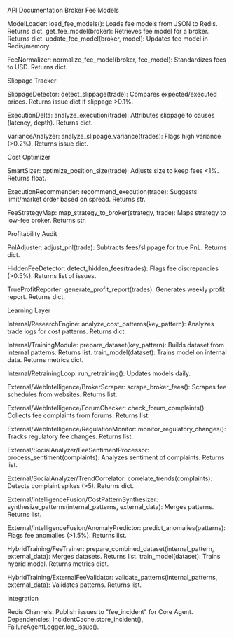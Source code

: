 API Documentation
Broker Fee Models

ModelLoader:
load_fee_models(): Loads fee models from JSON to Redis. Returns dict.
get_fee_model(broker): Retrieves fee model for a broker. Returns dict.
update_fee_model(broker, model): Updates fee model in Redis/memory.


FeeNormalizer:
normalize_fee_model(broker, fee_model): Standardizes fees to USD. Returns dict.



Slippage Tracker

SlippageDetector:
detect_slippage(trade): Compares expected/executed prices. Returns issue dict if slippage >0.1%.


ExecutionDelta:
analyze_execution(trade): Attributes slippage to causes (latency, depth). Returns dict.


VarianceAnalyzer:
analyze_slippage_variance(trades): Flags high variance (>0.2%). Returns issue dict.



Cost Optimizer

SmartSizer:
optimize_position_size(trade): Adjusts size to keep fees <1%. Returns float.


ExecutionRecommender:
recommend_execution(trade): Suggests limit/market order based on spread. Returns str.


FeeStrategyMap:
map_strategy_to_broker(strategy, trade): Maps strategy to low-fee broker. Returns str.



Profitability Audit

PnlAdjuster:
adjust_pnl(trade): Subtracts fees/slippage for true PnL. Returns dict.


HiddenFeeDetector:
detect_hidden_fees(trades): Flags fee discrepancies (>0.5%). Returns list of issues.


TrueProfitReporter:
generate_profit_report(trades): Generates weekly profit report. Returns dict.



Learning Layer

Internal/ResearchEngine:
analyze_cost_patterns(key_pattern): Analyzes trade logs for cost patterns. Returns dict.


Internal/TrainingModule:
prepare_dataset(key_pattern): Builds dataset from internal patterns. Returns list.
train_model(dataset): Trains model on internal data. Returns metrics dict.


Internal/RetrainingLoop:
run_retraining(): Updates models daily.


External/WebIntelligence/BrokerScraper:
scrape_broker_fees(): Scrapes fee schedules from websites. Returns list.


External/WebIntelligence/ForumChecker:
check_forum_complaints(): Collects fee complaints from forums. Returns list.


External/WebIntelligence/RegulationMonitor:
monitor_regulatory_changes(): Tracks regulatory fee changes. Returns list.


External/SocialAnalyzer/FeeSentimentProcessor:
process_sentiment(complaints): Analyzes sentiment of complaints. Returns list.


External/SocialAnalyzer/TrendCorrelator:
correlate_trends(complaints): Detects complaint spikes (>5). Returns dict.


External/IntelligenceFusion/CostPatternSynthesizer:
synthesize_patterns(internal_patterns, external_data): Merges patterns. Returns list.


External/IntelligenceFusion/AnomalyPredictor:
predict_anomalies(patterns): Flags fee anomalies (>1.5%). Returns list.


HybridTraining/FeeTrainer:
prepare_combined_dataset(internal_pattern, external_data): Merges datasets. Returns list.
train_model(dataset): Trains hybrid model. Returns metrics dict.


HybridTraining/ExternalFeeValidator:
validate_patterns(internal_patterns, external_data): Validates patterns. Returns list.



Integration

Redis Channels: Publish issues to "fee_incident" for Core Agent.
Dependencies: IncidentCache.store_incident(), FailureAgentLogger.log_issue().
